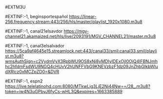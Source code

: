 #EXTM3U

#EXTINF:-1, beginsportespañol https://linear-256.frequency.stream:443/256/hls/master/playlist_1920x1080.m3u8

#EXTINF:-1, canal21elsavdor
https://mgv-channel21.akamaized.net/hls/live/2093191/MGV_CHANNEL21/master.m3u8

#EXTINF:-1, canal3elsalvador
https://5ca9af4645e15.streamlock.net:443/canal33/smil:canal33.smil/playlist.m3u8?wmsAuthSign=c2VydmVyX3RpbWU9OS8xNi8yMDIyIDExOjI0OjQ4IFBNJmhhc2hfdmFsdWU9NGQ4cHUvV2hUNFFVbG9KNEVzbzF1dz09JnZhbGlkbWludXRlcz0xMCZpZD0=&DVR

#EXTINF:-1, espn2
https://live.telelatinohd.com:8080/MTkwLjg3LjE2Ni44Nw==/28_.m3u8?token=iw4N3uGPbvJ6fyCs-wHL3Q&expires=1663385889
